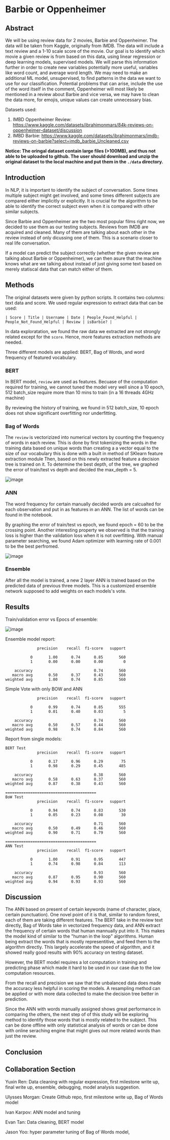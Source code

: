 # Barbie or Oppenheimer

## Abstract

We will be using review data for 2 movies, Barbie and Oppenheimer. The data will be taken from Kaggle, originally from 
IMDB. The data will include a text review and a 1-10 scale score of the movie. Our goal is to identify which movie a 
given review is from based on this data, using linear regression or deep learning models, supervised models. We will 
parse this information further in order to create new variables potentially more useful, variables like word count, and 
average word length. We may need to make an additional ML model, unsupervised, to find patterns in the data we want to 
use for our classification. Potential problems that can arise, include the use of the word itself in the comment, 
Oppenheimer will most likely be mentioned in a review about Barbie and vice versa, we may have to clean the data more, 
for emojis, unique values can create unnecessary bias.

Datasets used:

1. IMBD Oppenheimer Review: https://www.kaggle.com/datasets/ibrahimonmars/84k-reviews-on-oppenheimer-dataset/discussion
2. IMBD Barbie: https://www.kaggle.com/datasets/ibrahimonmars/imdb-reviews-on-barbie?select=imdb_barbie_Uncleaned.csv

**Notice: The oringal dataset contain large files (>100MB), and thus not able to be uploaded to github. The user should 
download and unzip the original dataset to the local machine and put them in the `./data` directory.**

## Introduction

In NLP, it is important to identify the subject of conversation. Some times multiple subject might get involved, and 
some times different subjects are compared either implicitly or explicitly. It is crucial for the algorithm to be able 
to identify the correct subject even when it is compared with other similar subjects.

Since Barbie and Oppenheimer are the two most popular films right now, we decided to use them as our testing subjects.
Reviews from IMDB are acquired and cleaned. Many of them are talking about each other in the review instead of only 
dicussing one of them. This is a scenario closer to real life conversation.

If a model can predict the subject correctly (whether the given review are talking about Barbie or Oppenheimer), we 
can then asure that the machine knows what are we talking about instead of just giving some text based on merely 
statiscal data that can match either of them.

## Methods

The original datasets were given by python scripts. It contains two columns: text data and score. We used regular 
expression to extract data that can be used:

```
| Score | Title | Username | Date | People_Found_Helpful | People_Not_Found_Helpful | Review | isBarbie? |
```

In data exploratation, we found the raw data we extracted are not strongly related except for the `score`.
Hence, more features extraction methods are needed.

Three different models are applied: BERT, Bag of Words, and word frequency of featured vocabulary.

### BERT

In BERT model, `review` are used as features. Becuase of the computation required for training, we cannot tuned
the model very well since a 10 epoch, 512 batch_size require more than 10 mins to train (in a 16 threads 4GHz machine)

By reviewing the history of training, we found in 512 batch_size, 10 epoch does not show significant overfitting 
nor underfitting.

### Bag of Words

The `review` is  vectorizized into numerical vectors by counting the frequency of words in each review. This is done by first tokenizing the words in the training data based on unique words than creating a a vector equal to the size of our vocabulary this is done with a built in method of SKlearn feature extraction module Then, based on this newly extracted feature a decision tree is trained on it. To determine the best depth, 
of the tree, we graphed the error of train/test vs depth and decided the max_depth = 5.

![image](https://github.com/upmorgan/ECS171_GroupProject/assets/45218090/1f015967-313f-4abf-830d-7d48fb41c6df)


### ANN

The word frequency for certain manually decided words are calcualted for each observation and put in as features 
in an ANN. The list of words can be found in the notebook.

By graphing the error of train/test vs epoch, we found epoch = 60 to be the crossing point. Another 
interesting property we observed is that the training loss is higher than the validation loss when it is not 
overfitting. With manual parameter searching, we found Adam optimizer with learning rate of 0.001 to be the 
best perfromed.

![image](https://github.com/upmorgan/ECS171_GroupProject/assets/45218090/d8946b18-01b1-431e-a057-ed7df8041a08)

### Ensemble

After all the model is trained, a new 2 layer ANN is trained based on the predicted data of previous three 
models. This is a customized ensemble network supposed to add weights on each models's vote.

## Results

Train/validation error vs Epocs of ensemble:

![image](https://github.com/upmorgan/ECS171_GroupProject/assets/45218090/bf8b9c38-c992-4502-b859-b23319a84495)

Ensemble model report:

```
              precision    recall  f1-score   support

           0       1.00      0.74      0.85       560
           1       0.00      0.00      0.00         0

    accuracy                           0.74       560
   macro avg       0.50      0.37      0.43       560
weighted avg       1.00      0.74      0.85       560
```

Simple Vote with only BOW and ANN

```
              precision    recall  f1-score   support

           0       0.99      0.74      0.85       555
           1       0.01      0.40      0.03         5

    accuracy                           0.74       560
   macro avg       0.50      0.57      0.44       560
weighted avg       0.98      0.74      0.84       560
```

Report from single models:

```
BERT Test
              precision    recall  f1-score   support

           0       0.17      0.96      0.29        75
           1       0.98      0.29      0.45       485

    accuracy                           0.38       560
   macro avg       0.58      0.63      0.37       560
weighted avg       0.87      0.38      0.43       560

========================================
BoW Test
              precision    recall  f1-score   support

           0       0.94      0.74      0.83       530
           1       0.05      0.23      0.08        30

    accuracy                           0.71       560
   macro avg       0.50      0.49      0.46       560
weighted avg       0.90      0.71      0.79       560

========================================
ANN Test
              precision    recall  f1-score   support

           0       1.00      0.91      0.95       447
           1       0.74      0.98      0.84       113

    accuracy                           0.93       560
   macro avg       0.87      0.95      0.90       560
weighted avg       0.94      0.93      0.93       560
```

## Discussion

The ANN based on present of certain keywords (name of character, place, certain punctuation). One novel point 
of it is that, similar to random forest, each of them are taking different features. The BERT take in the 
review text directly, Bag of Words take in vectorized frequency data, and ANN extract the frequency of certain 
words that human mannually put into it. This makes the model kind of similar to the "human in the loop"
algorithms. Human being extract the words that is mostly representitive, and feed them to the algorithm 
directly. This largely accelerate the speed of algorithm, and it showed really good results with 90% accuracy 
on testing dataset.

However, the BERT model requires a lot computation in training and predicting phase which made it hard to be 
used in our case due to the low computation resources.

From the recall and precision we saw that the unbalanced data does made the accuracy less helpful in 
scoring the models. A resampling method can be applied or with more data collected to make the decision tree 
better in prediction.

Since the ANN with words manually assigned shows great performance in comparing the others, the next step of 
of this study will be exploring method to identify those words that is mostly related to the subject. This can 
be done offline with only statistical analysis of words or can be done with online seraching engine that might
gives out more related words than just the review.

## Conclusion



## Collaboration Section

Yuxin Ren: Data cleaning with regular expression, first milestone write up, final write up, ensemble, debugging, 
model analysis suggestion.

Ulysses Morgan: Create Github repo, first milestone write up, Bag of Words model

Ivan Karpov: ANN model and tuning

Evan Tan: Data cleaning, BERT model

Jason Yoo: hyper parameter tuning of Bag of Words model, 

